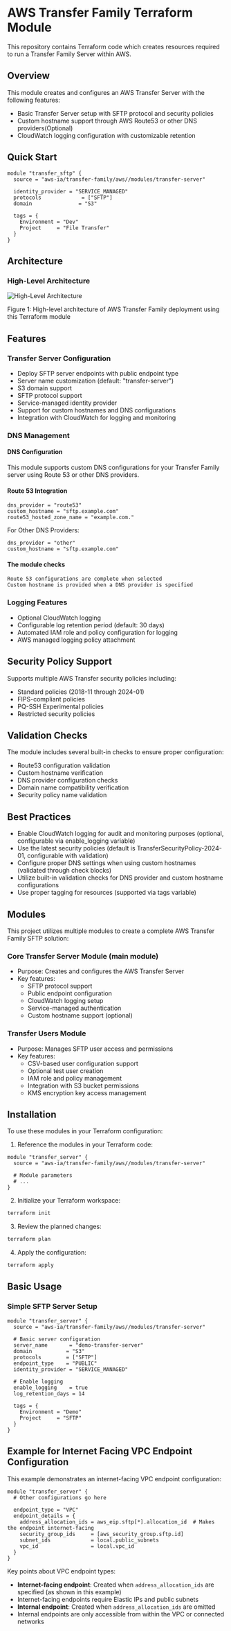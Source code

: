 # AWS Transfer Family Terraform Module

This repository contains Terraform code which creates resources required to run a Transfer Family Server within AWS.

## Overview

This module creates and configures an AWS Transfer Server with the following features:

- Basic Transfer Server setup with SFTP protocol and security policies
- Custom hostname support through AWS Route53 or other DNS providers(Optional)
- CloudWatch logging configuration with customizable retention

## Quick Start

```hcl
module "transfer_sftp" {
  source = "aws-ia/transfer-family/aws//modules/transfer-server"

  identity_provider = "SERVICE_MANAGED"
  protocols             = ["SFTP"]
  domain               = "S3"

  tags = {
    Environment = "Dev"
    Project     = "File Transfer"
  }
}
```

## Architecture

### High-Level Architecture

![High-Level Architecture](https://github.com/aws-ia/terraform-aws-transfer-family/blob/dev/images/AWS%20Transfer%20Family%20Architecture.png)

Figure 1: High-level architecture of AWS Transfer Family deployment using this Terraform module

## Features

### Transfer Server Configuration

- Deploy SFTP server endpoints with public endpoint type
- Server name customization (default: "transfer-server")
- S3 domain support
- SFTP protocol support
- Service-managed identity provider
- Support for custom hostnames and DNS configurations
- Integration with CloudWatch for logging and monitoring

### DNS Management

#### DNS Configuration

This module supports custom DNS configurations for your Transfer Family server using Route 53 or other DNS providers.

#### Route 53 Integration

```
dns_provider = "route53"
custom_hostname = "sftp.example.com"
route53_hosted_zone_name = "example.com."
```

For Other DNS Providers:

```
dns_provider = "other"
custom_hostname = "sftp.example.com"
```

#### The module checks

```
Route 53 configurations are complete when selected
Custom hostname is provided when a DNS provider is specified
```

### Logging Features

- Optional CloudWatch logging
- Configurable log retention period (default: 30 days)
- Automated IAM role and policy configuration for logging
- AWS managed logging policy attachment

## Security Policy Support

Supports multiple AWS Transfer security policies including:

- Standard policies (2018-11 through 2024-01)
- FIPS-compliant policies
- PQ-SSH Experimental policies
- Restricted security policies

## Validation Checks

The module includes several built-in checks to ensure proper configuration:

- Route53 configuration validation
- Custom hostname verification
- DNS provider configuration checks
- Domain name compatibility verification
- Security policy name validation

## Best Practices

- Enable CloudWatch logging for audit and monitoring purposes (optional, configurable via enable_logging variable)
- Use the latest security policies (default is TransferSecurityPolicy-2024-01, configurable with validation)
- Configure proper DNS settings when using custom hostnames (validated through check blocks)
- Utilize built-in validation checks for DNS provider and custom hostname configurations
- Use proper tagging for resources (supported via tags variable)

## Modules

This project utilizes multiple modules to create a complete AWS Transfer Family SFTP solution:

### Core Transfer Server Module (main module)

- Purpose: Creates and configures the AWS Transfer Server
- Key features:
  - SFTP protocol support
  - Public endpoint configuration
  - CloudWatch logging setup
  - Service-managed authentication
  - Custom hostname support (optional)

### Transfer Users Module

- Purpose: Manages SFTP user access and permissions
- Key features:
  - CSV-based user configuration support
  - Optional test user creation
  - IAM role and policy management
  - Integration with S3 bucket permissions
  - KMS encryption key access management

## Installation

To use these modules in your Terraform configuration:

1. Reference the modules in your Terraform code:

```hcl
module "transfer_server" {
  source = "aws-ia/transfer-family/aws//modules/transfer-server"

  # Module parameters
  # ...
}
```

2. Initialize your Terraform workspace:

```bash
terraform init
```

3. Review the planned changes:

```bash
terraform plan
```

4. Apply the configuration:

```bash
terraform apply
```

## Basic Usage

### Simple SFTP Server Setup

```hcl
module "transfer_server" {
  source = "aws-ia/transfer-family/aws//modules/transfer-server"

  # Basic server configuration
  server_name       = "demo-transfer-server"
  domain           = "S3"
  protocols        = ["SFTP"]
  endpoint_type    = "PUBLIC"
  identity_provider = "SERVICE_MANAGED"

  # Enable logging
  enable_logging    = true
  log_retention_days = 14

  tags = {
    Environment = "Demo"
    Project     = "SFTP"
  }
}
```

## Example for Internet Facing VPC Endpoint Configuration

This example demonstrates an internet-facing VPC endpoint configuration:

```hcl
module "transfer_server" {
  # Other configurations go here
  
  endpoint_type = "VPC"
  endpoint_details = {
    address_allocation_ids = aws_eip.sftp[*].allocation_id  # Makes the endpoint internet-facing
    security_group_ids     = [aws_security_group.sftp.id]
    subnet_ids             = local.public_subnets
    vpc_id                 = local.vpc_id
  }
}
```

Key points about VPC endpoint types:
- **Internet-facing endpoint**: Created when `address_allocation_ids` are specified (as shown in this example)
- Internet-facing endpoints require Elastic IPs and public subnets
- **Internal endpoint**: Created when `address_allocation_ids` are omitted
- Internal endpoints are only accessible from within the VPC or connected networks
